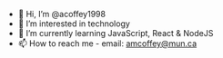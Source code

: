 - 👋 Hi, I’m @acoffey1998
- 👀 I’m interested in technology
- 🌱 I’m currently learning JavaScript, React & NodeJS
- 📫 How to reach me - email: amcoffey@mun.ca 

<!---
acoffey1998/acoffey1998 is a ✨ special ✨ repository because its `README.md` (this file) appears on your GitHub profile.
You can click the Preview link to take a look at your changes.
--->
